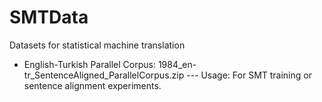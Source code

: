 SMTData
=======

Datasets for statistical machine translation

- English-Turkish Parallel Corpus: 1984_en-tr_SentenceAligned_ParallelCorpus.zip
--- Usage: For SMT training or sentence alignment experiments. 
